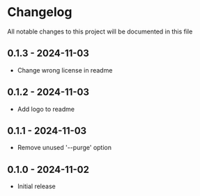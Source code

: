 # Changelog

All notable changes to this project will be documented in this file

## 0.1.3 - 2024-11-03

- Change wrong license in readme


## 0.1.2 - 2024-11-03

- Add logo to readme


## 0.1.1 - 2024-11-03

- Remove unused '--purge' option


## 0.1.0 - 2024-11-02

- Initial release